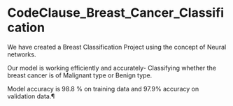 # CodeClause_Breast_Cancer_Classification
We have created a Breast Classification Project using the concept of Neural networks.

Our model is working efficiently and accurately-
Classifying whether the breast cancer is of Malignant type or Benign type.

Model accuracy is 98.8 % on training data and 97.9% accuracy on validation data.¶
